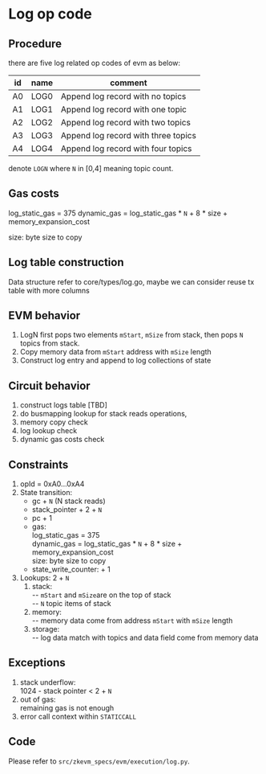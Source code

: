 # Log op code

## Procedure

there are five log related op codes of evm as below:

| id  | name | comment |
| --- | -----| ------- |
| A0  | LOG0 | Append log record with no topics    |
| A1  | LOG1 | Append log record with one topic    |
| A2  | LOG2 | Append log record with two topics   |
| A3  | LOG3 | Append log record with three topics |
| A4  | LOG4 | Append log record with four topics  |

denote `LOGN` where `N` in \[0,4\] meaning topic count.

## Gas costs

log_static_gas = 375
dynamic_gas = log_static_gas * `N` + 8 * size + memory_expansion_cost

size: byte size to copy

## Log table construction

Data structure refer to core/types/log.go, maybe we can
consider reuse tx table with more columns

## EVM behavior

1. LogN first pops two elements `mStart`, `mSize` from stack, then
   pops `N` topics from stack.
2. Copy memory data from `mStart` address with `mSize` length
3. Construct log entry and append to log collections of state

## Circuit behavior

1. construct logs table \[TBD\]
2. do busmapping lookup for stack reads operations,
3. memory copy check
4. log lookup check
5. dynamic gas costs check

## Constraints

1. opId = 0xA0...0xA4
2. State transition:
   - gc + `N` (N stack reads)
   - stack_pointer + 2 + `N`
   - pc + 1
   - gas:\
     log_static_gas = 375\
     dynamic_gas = log_static_gas * `N` + 8 * size + memory_expansion_cost\
     size: byte size to copy
   - state_write_counter: + 1
3. Lookups:  2 + `N`
   1. stack:\
      -- `mStart` and `mSize`are on the top of stack\
      -- `N` topic items of stack
   2. memory:\
      -- memory data come from address `mStart` with `mSize` length
   3. storage:\
      -- log data match with topics and data field come from memory data

## Exceptions

1. stack underflow:\
   1024 - stack pointer \<  2 + `N`
2. out of gas:\
   remaining gas is not enough
3. error call context within `STATICCALL`

## Code

Please refer to `src/zkevm_specs/evm/execution/log.py`.
